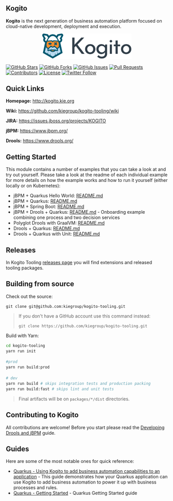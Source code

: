 Kogito
------

**Kogito** is the next generation of business automation platform focused on cloud-native development, deployment and execution.

<p align="center"><img width=55% height=55% src="docs/kogito.png"></p>

[![GitHub Stars](https://img.shields.io/github/stars/kiegroup/kogito-tooling.svg)](https://github.com/kiegroup/kogito-tooling/stargazers)
[![GitHub Forks](https://img.shields.io/github/forks/kiegroup/kogito-tooling.svg)](https://github.com/kiegroup/kogito-tooling/network/members)
[![GitHub Issues](https://img.shields.io/github/issues/kiegroup/kogito-tooling.svg)]()
[![Pull Requests](https://img.shields.io/github/issues-pr/kiegroup/kogito-tooling.svg?style=flat-square)](https://github.com/kiegroup/kogito-tooling/pulls)
[![Contributors](https://img.shields.io/github/contributors/kiegroup/kogito-tooling.svg?style=flat-square)](https://github.com/kiegroup/kogito-tooling/graphs/contributors)
[![License](https://img.shields.io/github/license/kiegroup/kogito-tooling.svg)](https://github.com/kiegroup/kogito-tooling/blob/master/LICENSE-ASL-2.0.txt)
[![Twitter Follow](https://img.shields.io/twitter/follow/kogito_kie.svg?label=Follow&style=social)](https://twitter.com/kogito_kie?lang=en)

Quick Links
-----------

**Homepage:** http://kogito.kie.org

**Wiki:** https://github.com/kiegroup/kogito-tooling/wiki

**JIRA:** https://issues.jboss.org/projects/KOGITO

**jBPM:** https://www.jbpm.org/

**Drools:** https://www.drools.org/


Getting Started
---------------

This module contains a number of examples that you can take a look at and try out yourself.
 Please take a look at the readme of each individual example for more details on how the example works and how to run it yourself (either locally or on Kubernetes):
- jBPM + Quarkus Hello World: [README.md](https://github.com/kiegroup/kogito-examples/tree/master/jbpm-quarkus-helloworld/README.md)
- jBPM + Quarkus: [README.md](https://github.com/kiegroup/kogito-examples/tree/master/jbpm-quarkus-example/README.md)
- jBPM + Spring Boot: [README.md](https://github.com/kiegroup/kogito-examples/tree/master/jbpm-springboot-example/README.md)
- jBPM + Drools + Quarkus: [README.md](https://github.com/kiegroup/kogito-examples/tree/master/onboarding-example/readme.md) - Onboarding example combining one process and two decision services
- Polyglot Drools with GraalVM: [README.md](https://github.com/kiegroup/kogito-examples/tree/master/drools-polyglot-example/README.md)
- Drools + Quarkus: [README.md](https://github.com/kiegroup/kogito-examples/tree/master/drools-quarkus-example/README.md)
- Drools + Quarkus with Unit: [README.md](https://github.com/kiegroup/kogito-examples/tree/master/drools-quarkus-unit-example/README.md)

Releases
--------------------

In Kogito Tooling [releases page](https://github.com/kiegroup/kogito-tooling/releases) you will find extensions and released tooling packages.


Building from source
--------------------

Check out the source:
```
git clone git@github.com:kiegroup/kogito-tooling.git
```

> If you don't have a GitHub account use this command instead:
> ```
> git clone https://github.com/kiegroup/kogito-tooling.git
> ```

Build with Yarn:
```bash
cd kogito-tooling
yarn run init

#prod
yarn run build:prod

# dev
yarn run build # skips integration tests and production packing
yarn run build:fast # skips lint and unit tests
```

> Final artifacts will be on `packages/*/dist` directories.


Contributing to Kogito
--------------------

All contributions are welcome! Before you start please read the [Developing Drools and jBPM](https://github.com/kiegroup/droolsjbpm-build-bootstrap/blob/master/README.md) guide.


Guides
--------------------

Here are some of the most notable ones for quick reference:

- [Quarkus - Using Kogito to add business automation capabilities to an application](https://quarkus.io/guides/kogito-guide) - This guide demonstrates how your Quarkus application can use Kogito to add business automation to power it up with business processes and rules.
- [Quarkus - Getting Started](https://quarkus.io/get-started/) - Quarkus Getting Started guide
